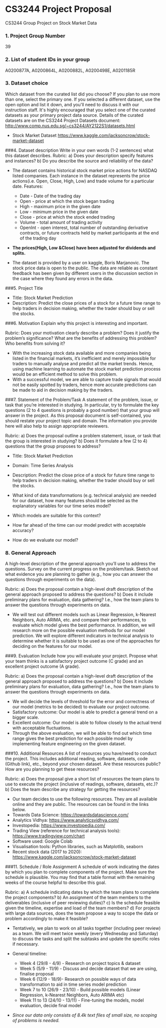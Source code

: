 # CS3244 Project Proposal
CS3244 Group Project on Stock Market Data

### 1. Project Group Number
39

### 2. List of student IDs in your group
A0200877A, A0200864L, A0200882L, A0200498E, A0201185R

### 3. Dataset choice
Which dataset from the curated list did you choose? If you plan to use more than one, select the primary one. If you selected a different dataset, use the open option and list it down, and you'll need to discuss it with our instruction staff.
It's highly encouraged that you select one of the curated datasets as your primary project data source.
Details of the curated datasets are on the CS3244 Project Datasets document: http://www.comp.nus.edu.sg/~cs3244/AY2122S1/datasets.html

- Stock Market Dataset
https://www.kaggle.com/jacksoncrow/stock-market-dataset

###4. Dataset description
Write in your own words (1-2 sentences) what this dataset describes.
Rubric:
a) Does your description specify features and instances?
b) Do you describe the source and reliability of the data?

- The dataset contains historical stock market price actions for NASDAQ listed companies. Each instance in the dataset represents the price actions(i.e. Open, Close, High, Low) and trade volume for a particular date.
 Features:
  - Date - Date of the trading day
  - Open - price at which the stock began trading
  - High - maximum price in the given date
  - Low - minimum price in the given date
  - Close - price at which the stock ended trading
  - Volume - total amount of trading activity
  - OpenInt - open interest, total number of outstanding derivative contracts, or future contracts held by market participants at the end of the trading day
  
 - **The prices(High, Low &Close) have been adjusted for dividends and splits.**

- The dataset is provided by a user on kaggle, Boris Marjanovic. The stock price data is open to the public. The data are reliable as constant feedback has been given by different users in the discussion section in the case where they found any errors in the data.


###5. Project Title
- Title: Stock Market Prediction
- Description: Predict the close prices of a stock for a future time range to help traders in decision making, whether the trader should buy or sell the stocks.

###6. Motivation
Explain why this project is interesting and important.

Rubric:
Does your motivation clearly describe a problem? 
Does it justify the problem’s significance? What are the benefits of addressing this problem? Who benefits from solving it?
- With the increasing stock data available and more companies being listed in the financial markets, it’s inefficient and merely impossible for traders to manually analyse and predict all the market trends. Hence, using machine learning to automate the stock market prediction process would be an efficient method to solve this problem.
- With a successful model, we are able to capture trade signals that would not be easily spotted by traders, hence more accurate predictions can be made to aid in decision making by the traders.



###7. Statement of the Problem/Task
A statement of the problem, issue, or task that you’re interested in studying. In particular, try to formulate the key questions (2 to 4 questions is probably a good number) that your group will answer in the project.
As this proposal document is self-contained, you should restate your project topic and domain.
The information you provide here will also help to assign appropriate reviewers.
 
Rubric:
a) Does the proposal outline a problem statement, issue, or task that the group is interested in studying?
b) Does it formulate a few (2 to 4) questions that the group proposes to address?
- Title: Stock Market Prediction
- Domain: Time Series Analysis
- Description: Predict the close price of a stock for future time range to help traders in decision making, whether the trader should buy or sell the stocks.

- What kind of data transformations (e.g. technical analysis) are needed for our dataset, how many features should be selected as the explanatory variables for our time series model?
- Which models are suitable for this context?
- How far ahead of the time can our model predict with acceptable accuracy?
- How do we evaluate our model?

### 8. General Approach
A high-level description of the general approach you’ll use to address the questions. Survey on the current progress on the problem/task. Sketch out what evidence you are planning to gather (e.g., how you can answer the questions through experiments on the data).

Rubric:
a) Does the proposal contain a high-level draft description of the general approach proposed to address the questions?
b) Does it include preliminary plans for evaluation, data gathering? I.e., how the team plans to answer the questions through experiments on data.

- We will test out different models such as Linear Regression, k-Nearest Neighbors, Auto ARIMA, etc. and compare their performances, to evaluate which model gives the best performance. In addition, we will research more on the possible evaluation methods for our model prediction. We will explore different indicators in technical analysis to determine whether it is suitable to be used as one of the approaches for deciding on the features for our model.

 
###9. Evaluation
Include how you will evaluate your project. Propose what your team thinks is a satisfactory project outcome (C grade) and an excellent project outcome (A grade).

Rubric:
a) Does the proposal contain a high-level draft description of the general approach proposed to address the questions?
b) Does it include preliminary plans for evaluation, data gathering? I.e., how the team plans to answer the questions through experiments on data.

- We will decide the levels of threshold for the error and correctness of our model (metrics to be decided) to evaluate our project outcome.
- Satisfactory outcome: Our model is able to predict a general trend on a bigger scale.
- Excellent outcome: Our model is able to follow closely to the actual trend with acceptable fluctuations.
- Through the above evaluation, we will be able to find out which time range gives the best prediction for each possible model by implementing feature engineering on the given dataset.


###10. Additional Resources
A list of resources you have/need to conduct the project. This includes additional reading, software, datasets, code (Github link), etc., beyond your chosen dataset. Are these resources public? How are you planning to get these resources?

Rubric: 
a) Does the proposal give a short list of resources the team plans to use to execute the project (inclusive of readings, software, datasets, etc.)?
b) Does the team describe any strategy for getting the resources?

- Our team decides to use the following resources. They are all available online and they are public. The resources can be found in the links below.
- Towards Data Science: https://towardsdatascience.com/
- Analytics Vidhya: https://www.analyticsvidhya.com/
- Investopedia: https://www.investopedia.com/
- Trading View (reference for technical analysis tools): https://www.tradingview.com/chart
- Software used: Google Colab
- Visualisation tools: Python libraries, such as Matplotlib, seaborn
- Recent stock data (2017 to 2020): https://www.kaggle.com/jacksoncrow/stock-market-dataset
 
###11. Schedule / Role Assignment
A schedule of work indicating the dates by which you plan to complete components of the project. Make sure the schedule is plausible.
You may find that a table format with the remaining weeks of the course helpful to describe this goal.

Rubric:
a) A schedule indicating dates by which the team plans to complete the project components?
b) An assignment of the team members to the deliverables (inclusive of peer reviewing duties)?
c) Is the schedule feasible given the timeline, expertise and load of the team members?
d) For projects with large data sources, does the team propose a way to scope the data or problem accordingly to make it feasible?

- Tentatively, we plan to work on all tasks together (including peer review) as a team. We will meet twice weekly (every Wednesday and Saturday) to discuss the tasks and split the subtasks and update the specific roles if necessary.
- General timeline: 
  - Week 4 (29/8 - 4/9) - Research on project topics & dataset
  - Week 5 (5/9 - 11/9) - Discuss and decide dataset that we are using, finalise proposal
  - Week 6 (12/9 - 18/9)- Research on possible ways of data transformation to aid in time series model prediction
  - Week 7 to 10 (26/9 - 23/10) - Build possible models (Linear Regression, k-Nearest Neighbors, Auto ARIMA etc)
  - Week 11 to 13 (24/10 - 13/11) - Fine-tuning the models, model evaluation, decide final model

- *Since our data only consists of 8.4k text files of small size, no scoping of problems is needed.*



